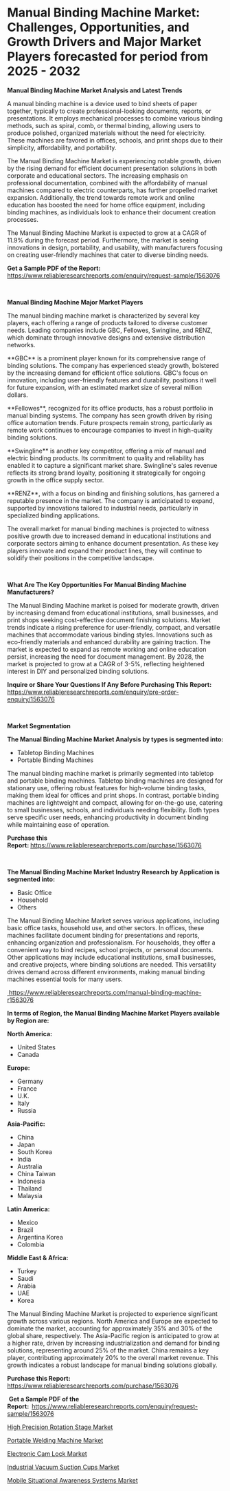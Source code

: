 <p><h1>Manual Binding Machine Market: Challenges, Opportunities, and Growth Drivers and Major Market Players forecasted for period from 2025 - 2032</h1></p><p><strong>Manual Binding Machine Market Analysis and Latest Trends</strong></p>
<p><p>A manual binding machine is a device used to bind sheets of paper together, typically to create professional-looking documents, reports, or presentations. It employs mechanical processes to combine various binding methods, such as spiral, comb, or thermal binding, allowing users to produce polished, organized materials without the need for electricity. These machines are favored in offices, schools, and print shops due to their simplicity, affordability, and portability.</p><p>The Manual Binding Machine Market is experiencing notable growth, driven by the rising demand for efficient document presentation solutions in both corporate and educational sectors. The increasing emphasis on professional documentation, combined with the affordability of manual machines compared to electric counterparts, has further propelled market expansion. Additionally, the trend towards remote work and online education has boosted the need for home office equipment, including binding machines, as individuals look to enhance their document creation processes.</p><p>The Manual Binding Machine Market is expected to grow at a CAGR of 11.9% during the forecast period. Furthermore, the market is seeing innovations in design, portability, and usability, with manufacturers focusing on creating user-friendly machines that cater to diverse binding needs.</p></p>
<p><strong>Get a Sample PDF of the Report:&nbsp;</strong> <a href="https://www.reliableresearchreports.com/enquiry/request-sample/1563076?utm_campaign=41&utm_medium=2&utm_source=Github&utm_content=ia&utm_term=22022025&utm_id=manual-binding-machine">https://www.reliableresearchreports.com/enquiry/request-sample/1563076</a></p>
<p>&nbsp;</p>
<p><strong>Manual Binding Machine Major Market Players</strong></p>
<p><p>The manual binding machine market is characterized by several key players, each offering a range of products tailored to diverse customer needs. Leading companies include GBC, Fellowes, Swingline, and RENZ, which dominate through innovative designs and extensive distribution networks.</p><p>**GBC** is a prominent player known for its comprehensive range of binding solutions. The company has experienced steady growth, bolstered by the increasing demand for efficient office solutions. GBC's focus on innovation, including user-friendly features and durability, positions it well for future expansion, with an estimated market size of several million dollars.</p><p>**Fellowes**, recognized for its office products, has a robust portfolio in manual binding systems. The company has seen growth driven by rising office automation trends. Future prospects remain strong, particularly as remote work continues to encourage companies to invest in high-quality binding solutions.</p><p>**Swingline** is another key competitor, offering a mix of manual and electric binding products. Its commitment to quality and reliability has enabled it to capture a significant market share. Swingline's sales revenue reflects its strong brand loyalty, positioning it strategically for ongoing growth in the office supply sector.</p><p>**RENZ**, with a focus on binding and finishing solutions, has garnered a reputable presence in the market. The company is anticipated to expand, supported by innovations tailored to industrial needs, particularly in specialized binding applications.</p><p>The overall market for manual binding machines is projected to witness positive growth due to increased demand in educational institutions and corporate sectors aiming to enhance document presentation. As these key players innovate and expand their product lines, they will continue to solidify their positions in the competitive landscape.</p></p>
<p>&nbsp;</p>
<p><strong>What Are The Key Opportunities For Manual Binding Machine Manufacturers?</strong></p>
<p><p>The Manual Binding Machine market is poised for moderate growth, driven by increasing demand from educational institutions, small businesses, and print shops seeking cost-effective document finishing solutions. Market trends indicate a rising preference for user-friendly, compact, and versatile machines that accommodate various binding styles. Innovations such as eco-friendly materials and enhanced durability are gaining traction. The market is expected to expand as remote working and online education persist, increasing the need for document management. By 2028, the market is projected to grow at a CAGR of 3-5%, reflecting heightened interest in DIY and personalized binding solutions.</p></p>
<p><strong>Inquire or Share Your Questions If Any Before Purchasing This Report:</strong> <a href="https://www.reliableresearchreports.com/enquiry/pre-order-enquiry/1563076?utm_campaign=41&utm_medium=2&utm_source=Github&utm_content=ia&utm_term=22022025&utm_id=manual-binding-machine">https://www.reliableresearchreports.com/enquiry/pre-order-enquiry/1563076</a></p>
<p>&nbsp;</p>
<p><strong>Market Segmentation</strong></p>
<p><strong>The Manual Binding Machine Market Analysis by types is segmented into:</strong></p>
<p><ul><li>Tabletop Binding Machines</li><li>Portable Binding Machines</li></ul></p>
<p><p>The manual binding machine market is primarily segmented into tabletop and portable binding machines. Tabletop binding machines are designed for stationary use, offering robust features for high-volume binding tasks, making them ideal for offices and print shops. In contrast, portable binding machines are lightweight and compact, allowing for on-the-go use, catering to small businesses, schools, and individuals needing flexibility. Both types serve specific user needs, enhancing productivity in document binding while maintaining ease of operation.</p></p>
<p><strong>Purchase this Report:&nbsp;</strong><a href="https://www.reliableresearchreports.com/purchase/1563076?utm_campaign=41&utm_medium=2&utm_source=Github&utm_content=ia&utm_term=22022025&utm_id=manual-binding-machine">https://www.reliableresearchreports.com/purchase/1563076</a></p>
<p>&nbsp;</p>
<p><strong>The Manual Binding Machine Market Industry Research by Application is segmented into:</strong></p>
<p><ul><li>Basic Office</li><li>Household</li><li>Others</li></ul></p>
<p><p>The Manual Binding Machine Market serves various applications, including basic office tasks, household use, and other sectors. In offices, these machines facilitate document binding for presentations and reports, enhancing organization and professionalism. For households, they offer a convenient way to bind recipes, school projects, or personal documents. Other applications may include educational institutions, small businesses, and creative projects, where binding solutions are needed. This versatility drives demand across different environments, making manual binding machines essential tools for many users.</p></p>
<p><a href="https://www.reliableresearchreports.com/manual-binding-machine-r1563076?utm_campaign=41&utm_medium=2&utm_source=Github&utm_content=ia&utm_term=22022025&utm_id=manual-binding-machine">&nbsp;https://www.reliableresearchreports.com/manual-binding-machine-r1563076</a></p>
<p><strong>In terms of Region, the Manual Binding Machine Market Players available by Region are:</strong></p>
<p>
    <p> <strong> North America: </strong>
        <ul>
            <li>United States</li>
            <li>Canada</li>
        </ul>
        </p> 
    <p> <strong> Europe: </strong>
        <ul>
            <li>Germany</li>
            <li>France</li>
            <li>U.K.</li>
            <li>Italy</li>
            <li>Russia</li>
        </ul>
        </p> 
    <p> <strong> Asia-Pacific: </strong>
        <ul>
            <li>China</li>
            <li>Japan</li>
            <li>South Korea</li>
            <li>India</li>
            <li>Australia</li>
            <li>China Taiwan</li>
            <li>Indonesia</li>
            <li>Thailand</li>
            <li>Malaysia</li>
        </ul>
        </p> 
    <p> <strong> Latin America: </strong>
        <ul>
            <li>Mexico</li>
            <li>Brazil</li>
            <li>Argentina Korea</li>
            <li>Colombia</li>
        </ul>
        </p> 
    <p> <strong> Middle East & Africa: </strong>
        <ul>
            <li>Turkey</li>
            <li>Saudi</li>
            <li>Arabia</li>
            <li>UAE</li>
            <li>Korea</li>
        </ul>
    </p>
    </p>
<p><p>The Manual Binding Machine Market is projected to experience significant growth across various regions. North America and Europe are expected to dominate the market, accounting for approximately 35% and 30% of the global share, respectively. The Asia-Pacific region is anticipated to grow at a higher rate, driven by increasing industrialization and demand for binding solutions, representing around 25% of the market. China remains a key player, contributing approximately 20% to the overall market revenue. This growth indicates a robust landscape for manual binding solutions globally.</p></p>
<p><strong>Purchase this Report: </strong><a href="https://www.reliableresearchreports.com/purchase/1563076?utm_campaign=41&utm_medium=2&utm_source=Github&utm_content=ia&utm_term=22022025&utm_id=manual-binding-machine">https://www.reliableresearchreports.com/purchase/1563076</a></p>
<p>&nbsp;<strong>Get a Sample PDF of the Report:&nbsp;&nbsp;</strong><a href="https://www.reliableresearchreports.com/enquiry/request-sample/1563076?utm_campaign=41&utm_medium=2&utm_source=Github&utm_content=ia&utm_term=22022025&utm_id=manual-binding-machine">https://www.reliableresearchreports.com/enquiry/request-sample/1563076</a></p>
<p><strong></strong></p>
<p><p><a href="https://github.com/djembashote/Market-Research-Report-List-1/blob/main/high-precision-rotation-stage-market.md?utm_campaign=41&utm_medium=2&utm_source=Github&utm_content=ia&utm_term=22022025&utm_id=manual-binding-machine">High Precision Rotation Stage Market</a></p><p><a href="https://github.com/xtysizov/Market-Research-Report-List-1/blob/main/portable-welding-machine-market.md?utm_campaign=41&utm_medium=2&utm_source=Github&utm_content=ia&utm_term=22022025&utm_id=manual-binding-machine">Portable Welding Machine Market</a></p><p><a href="https://github.com/vjorelaclliv/Market-Research-Report-List-1/blob/main/electronic-cam-lock-market.md?utm_campaign=41&utm_medium=2&utm_source=Github&utm_content=ia&utm_term=22022025&utm_id=manual-binding-machine">Electronic Cam Lock Market</a></p><p><a href="https://github.com/aiexisaliwan/Market-Research-Report-List-1/blob/main/industrial-vacuum-suction-cups-market.md?utm_campaign=41&utm_medium=2&utm_source=Github&utm_content=ia&utm_term=22022025&utm_id=manual-binding-machine">Industrial Vacuum Suction Cups Market</a></p><p><a href="https://github.com/xalatieusope/Market-Research-Report-List-1/blob/main/mobile-situational-awareness-systems-market.md?utm_campaign=41&utm_medium=2&utm_source=Github&utm_content=ia&utm_term=22022025&utm_id=manual-binding-machine">Mobile Situational Awareness Systems Market</a></p></p>